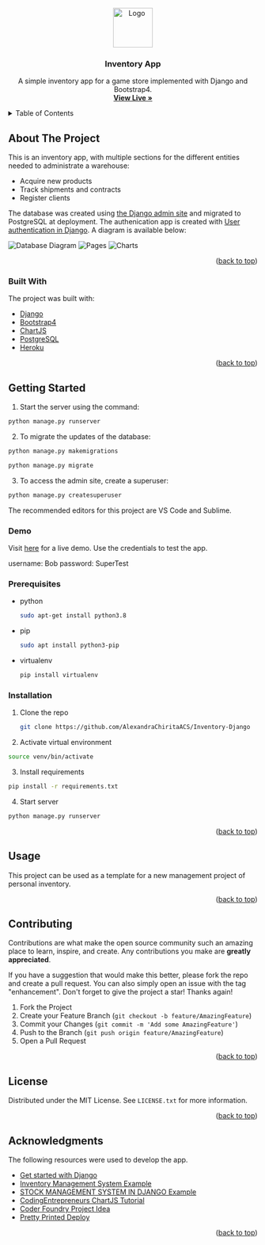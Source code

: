 <div id="top"></div>

<br />
<div align="center">
  <a href="https://github.com/codefair114">
    <img src="https://i.ibb.co/P9zzfNC/220-2205436-free-inventory-management-system-logo-clipart-for-warehouse.jpg" alt="Logo" width="80" height="80">
  </a>

  <h3 align="center">Inventory App</h3>

  <p align="center">
    A simple inventory app for a game store implemented with Django and Bootstrap4.
    <br />
    <a href="https://safe-fjord-76052.herokuapp.com/"><strong>View Live »</strong></a>
    <br />
  </p>
</div>



<!-- TABLE OF CONTENTS -->
<details>
  <summary>Table of Contents</summary>
  <ol>
    <li>
      <a href="#about-the-project">About The Project</a>
      <ul>
        <li><a href="#built-with">Built With</a></li>
      </ul>
    </li>
    <li>
      <a href="#getting-started">Getting Started</a>
      <ul>
        <li><a href="#prerequisites">Prerequisites</a></li>
        <li><a href="#installation">Installation</a></li>
      </ul>
    </li>
    <li><a href="#usage">Usage</a></li>
    <li><a href="#contributing">Contributing</a></li>
    <li><a href="#license">License</a></li>
    <li><a href="#acknowledgments">Acknowledgments</a></li>
  </ol>
</details>



<!-- ABOUT THE PROJECT -->
## About The Project

This is an inventory app, with multiple sections for the different entities needed to administrate a warehouse:
  - Acquire new products
  - Track shipments and contracts
  - Register clients

The database was created using [the Django admin site](https://docs.djangoproject.com/en/3.2/ref/contrib/admin/) and migrated to PostgreSQL at deployment. The authenication app is created with [User authentication in Django](https://docs.djangoproject.com/en/3.2/topics/auth/). A diagram is available below:

![Database Diagram](https://i.ibb.co/3sRJByG/Screenshot-4.png)
![Pages](https://i.ibb.co/pZvWnD1/Screenshot-6.pn)
![Charts](https://i.ibb.co/grnHQCb/Screenshot-8.png)

<p align="right">(<a href="#top">back to top</a>)</p>



### Built With

The project was built with:

* [Django](https://www.djangoproject.com/)
* [Bootstrap4](https://getbootstrap.com/docs/4.0/getting-started/introduction/)
* [ChartJS](https://www.chartjs.org/)
* [PostgreSQL](https://www.postgresql.org/)
* [Heroku](https://www.heroku.com/about)

<p align="right">(<a href="#top">back to top</a>)</p>



<!-- GETTING STARTED -->
## Getting Started

1. Start the server using the command:
  ```sh
  python manage.py runserver
  ```
2. To migrate the updates of the database:
  ```sh
  python manage.py makemigrations
  ```
  ```sh
  python manage.py migrate
  ```
3. To access the admin site, create a superuser:
  ```sh
  python manage.py createsuperuser
  ``` 

The recommended editors for this project are VS Code and Sublime.

### Demo
Visit [here](https://safe-fjord-76052.herokuapp.com/) for a live demo. Use the credentials to test the app.

username: Bob
password: SuperTest

### Prerequisites

* python
  ```sh
  sudo apt-get install python3.8
  ```
* pip
  ```sh
  sudo apt install python3-pip
  ```
* virtualenv
  ```sh
  pip install virtualenv
  ```

### Installation

1. Clone the repo
   ```sh
   git clone https://github.com/AlexandraChiritaACS/Inventory-Django
   ```

2. Activate virtual environment
  ```sh
  source venv/bin/activate
  ```

3. Install requirements
  ```sh
  pip install -r requirements.txt
  ```

4. Start server
  ```sh
  python manage.py runserver
  ```

<p align="right">(<a href="#top">back to top</a>)</p>



<!-- USAGE EXAMPLES -->
## Usage

This project can be used as a template for a new management project of personal inventory.


<p align="right">(<a href="#top">back to top</a>)</p>

<!-- CONTRIBUTING -->
## Contributing

Contributions are what make the open source community such an amazing place to learn, inspire, and create. Any contributions you make are **greatly appreciated**.

If you have a suggestion that would make this better, please fork the repo and create a pull request. You can also simply open an issue with the tag "enhancement".
Don't forget to give the project a star! Thanks again!

1. Fork the Project
2. Create your Feature Branch (`git checkout -b feature/AmazingFeature`)
3. Commit your Changes (`git commit -m 'Add some AmazingFeature'`)
4. Push to the Branch (`git push origin feature/AmazingFeature`)
5. Open a Pull Request

<p align="right">(<a href="#top">back to top</a>)</p>



<!-- LICENSE -->
## License

Distributed under the MIT License. See `LICENSE.txt` for more information.

<p align="right">(<a href="#top">back to top</a>)</p>



<!-- ACKNOWLEDGMENTS -->
## Acknowledgments

The following resources were used to develop the app.

* [Get started with Django](https://www.youtube.com/watch?v=rHux0gMZ3Eg)
* [Inventory Management System Example](https://github.com/KenBroTech/Django-Inventory-Management-System)
* [STOCK MANAGEMENT SYSTEM IN DJANGO Example](https://www.youtube.com/watch?v=YUiykhw9yGs&list=PL6RgKo1nB4TlJDfWz3czfXHkg8wSn8THV)
* [CodingEntrepreneurs ChartJS Tutorial](https://www.youtube.com/watch?v=B4Vmm3yZPgc&t=504s)
* [Coder Foundry Project Idea](https://www.youtube.com/watch?v=6dxXNvatsZQ&t=524s)
* [Pretty Printed Deploy](https://www.youtube.com/watch?v=GMbVzl_aLxM)

<p align="right">(<a href="#top">back to top</a>)</p>

